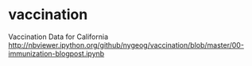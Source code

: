 # vaccination
Vaccination Data for California
http://nbviewer.ipython.org/github/nygeog/vaccination/blob/master/00-immunization-blogpost.ipynb
